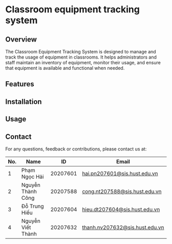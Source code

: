 # Classroom equipment tracking system

## Overview

The Classroom Equipment Tracking System is designed to manage and track the usage of equipment in classrooms. It helps
administrators and staff maintain an inventory of equipment, monitor their usage, and ensure that equipment is available
and functional when needed.

## Features

## Installation

## Usage

## Contact

For any questions, feedback or contributions, please contact us at:

| No. | Name              | ID       | Email                          |
|-----|-------------------|----------|--------------------------------|
| 1   | Phạm Ngọc Hải     | 20207601 | hai.pn207601@sis.hust.edu.vn   |
| 2   | Nguyễn Thành Công | 20207588 | cong.nt207588@sis.hust.edu.vn  |
| 3   | Đỗ Trung Hiếu     | 20207604 | hieu.dt207604@sis.hust.edu.vn  |
| 4   | Nguyễn Viết Thành | 20207632 | thanh.nv207632@sis.hust.edu.vn |